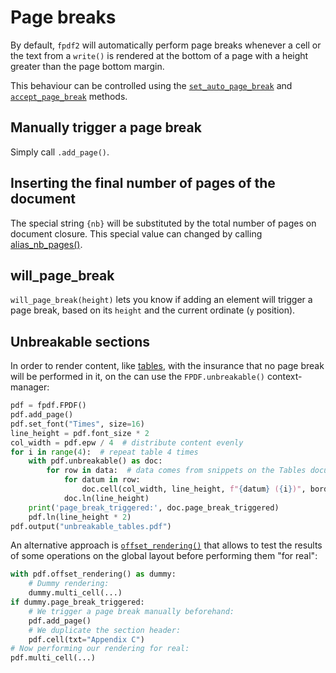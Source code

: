 # Page breaks #

By default, `fpdf2` will automatically perform page breaks whenever a cell or
the text from a `write()` is rendered at the bottom of a page with a height
greater than the page bottom margin.

This behaviour can be controlled using the
[`set_auto_page_break`](fpdf/fpdf.html#fpdf.fpdf.FPDF.set_auto_page_break)
and
[`accept_page_break`](fpdf/fpdf.html#fpdf.fpdf.FPDF.accept_page_break)
methods.


## Manually trigger a page break ##

Simply call `.add_page()`.


## Inserting the final number of pages of the document ##

The special string `{nb}` will be substituted by the total number of pages on document closure.
This special value can changed by calling [alias_nb_pages()](fpdf/fpdf.html#fpdf.fpdf.FPDF.alias_nb_pages).

## will_page_break ##

`will_page_break(height)` lets you know if adding an element will trigger a page break,
based on its `height` and the current ordinate (`y` position).


## Unbreakable sections ##

In order to render content, like [tables](Tables.md),
with the insurance that no page break will be performed in it,
on the can use the `FPDF.unbreakable()` context-manager:

```python
pdf = fpdf.FPDF()
pdf.add_page()
pdf.set_font("Times", size=16)
line_height = pdf.font_size * 2
col_width = pdf.epw / 4  # distribute content evenly
for i in range(4):  # repeat table 4 times
    with pdf.unbreakable() as doc:
        for row in data:  # data comes from snippets on the Tables documentation page
            for datum in row:
                doc.cell(col_width, line_height, f"{datum} ({i})", border=1)
            doc.ln(line_height)
    print('page_break_triggered:', doc.page_break_triggered)
    pdf.ln(line_height * 2)
pdf.output("unbreakable_tables.pdf")
```

An alternative approach is [`offset_rendering()`](fpdf/fpdf.html#fpdf.fpdf.FPDF.offset_rendering)
that allows to test the results of some operations on the global layout
before performing them "for real":

```python
with pdf.offset_rendering() as dummy:
    # Dummy rendering:
    dummy.multi_cell(...)
if dummy.page_break_triggered:
    # We trigger a page break manually beforehand:
    pdf.add_page()
    # We duplicate the section header:
    pdf.cell(txt="Appendix C")
# Now performing our rendering for real:
pdf.multi_cell(...)
```